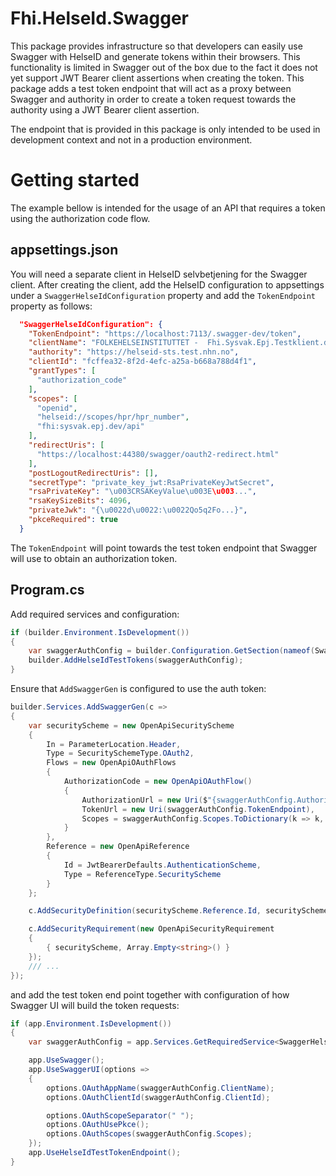 ﻿# Fhi.HelseId.Swagger

This package provides infrastructure so that developers can easily use Swagger with HelseID and generate tokens within their browsers. This functionality is limited in Swagger out of the box due to the fact it does not yet support JWT Bearer client assertions when creating the token. This package adds a test token endpoint that will act as a proxy between Swagger and authority in order to create a token request towards the authority using a JWT Bearer client assertion.

The endpoint that is provided in this package is only intended to be used in development context and not in a production environment.

# Getting started

The example bellow is intended for the usage of an API that requires a token using the authorization code flow.

## appsettings.json

You will need a separate client in HelseID selvbetjening for the Swagger client. After creating the client, add the HelseID configuration to appsettings under a `SwaggerHelseIdConfiguration` property and add the `TokenEndpoint` property as follows:

```json
  "SwaggerHelseIdConfiguration": {
    "TokenEndpoint": "https://localhost:7113/.swagger-dev/token",
    "clientName": "FOLKEHELSEINSTITUTTET -  Fhi.Sysvak.Epj.Testklient.dev (Test)",
    "authority": "https://helseid-sts.test.nhn.no",
    "clientId": "fcffea32-8f2d-4efc-a25a-b668a788d4f1",
    "grantTypes": [
      "authorization_code"
    ],
    "scopes": [
      "openid",
      "helseid://scopes/hpr/hpr_number",
      "fhi:sysvak.epj.dev/api"
    ],
    "redirectUris": [
      "https://localhost:44380/swagger/oauth2-redirect.html"
    ],
    "postLogoutRedirectUris": [],
    "secretType": "private_key_jwt:RsaPrivateKeyJwtSecret",
    "rsaPrivateKey": "\u003CRSAKeyValue\u003E\u003...",
    "rsaKeySizeBits": 4096,
    "privateJwk": "{\u0022d\u0022:\u0022Qo5q2Fo...}",
    "pkceRequired": true
  }
```

The `TokenEndpoint` will point towards the test token endpoint that Swagger will use to obtain an authorization token.

## Program.cs

Add required services and configuration:

```csharp
if (builder.Environment.IsDevelopment())
{
    var swaggerAuthConfig = builder.Configuration.GetSection(nameof(SwaggerHelseIdConfiguration)).Get<SwaggerHelseIdConfiguration>()!;
    builder.AddHelseIdTestTokens(swaggerAuthConfig);
}
```

Ensure that `AddSwaggerGen` is configured to use the auth token:

```csharp
builder.Services.AddSwaggerGen(c =>
{
    var securityScheme = new OpenApiSecurityScheme
    {
        In = ParameterLocation.Header,
        Type = SecuritySchemeType.OAuth2,
        Flows = new OpenApiOAuthFlows
        {
            AuthorizationCode = new OpenApiOAuthFlow()
            {
                AuthorizationUrl = new Uri($"{swaggerAuthConfig.Authority}/connect/authorize"),
                TokenUrl = new Uri(swaggerAuthConfig.TokenEndpoint),
                Scopes = swaggerAuthConfig.Scopes.ToDictionary(k => k, v => string.Empty)
            }
        },
        Reference = new OpenApiReference
        {
            Id = JwtBearerDefaults.AuthenticationScheme,
            Type = ReferenceType.SecurityScheme
        }
    };

    c.AddSecurityDefinition(securityScheme.Reference.Id, securityScheme);

    c.AddSecurityRequirement(new OpenApiSecurityRequirement
    {
        { securityScheme, Array.Empty<string>() }
    });
    /// ...
});
```

and add the test token end point together with configuration of how Swagger UI will build the token requests:
```csharp
if (app.Environment.IsDevelopment())
{
    var swaggerAuthConfig = app.Services.GetRequiredService<SwaggerHelseIdConfiguration>();

    app.UseSwagger();
    app.UseSwaggerUI(options =>
    {
        options.OAuthAppName(swaggerAuthConfig.ClientName);
        options.OAuthClientId(swaggerAuthConfig.ClientId);

        options.OAuthScopeSeparator(" ");
        options.OAuthUsePkce();
        options.OAuthScopes(swaggerAuthConfig.Scopes);
    });
    app.UseHelseIdTestTokenEndpoint();
}
```


